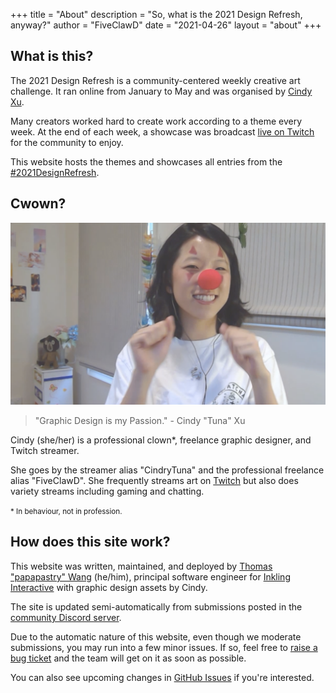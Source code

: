 +++
title = "About"
description = "So, what is the 2021 Design Refresh, anyway?"
author = "FiveClawD"
date = "2021-04-26"
layout = "about"
+++

## What is this?

The 2021 Design Refresh is a community-centered weekly creative art challenge. It ran online from January to May and was
organised by [Cindy Xu](#cwown).

Many creators worked hard to create work according to a theme every week. At the end of each week, a showcase was 
broadcast [live on Twitch][twitch-cindy] for the community to enjoy.

This website hosts the themes and showcases all entries from the [#2021DesignRefresh][twitter-hashtag].

## Cwown?

![](/img/clown.png)

> "Graphic Design is my Passion." - Cindy "Tuna" Xu

Cindy (she/her) is a professional clown\*, freelance graphic designer, and Twitch streamer.

She goes by the streamer alias "CindryTuna" and the professional freelance alias "FiveClawD". She frequently streams 
art on [Twitch][twitch-cindy] but also does variety streams including gaming and chatting.

<small>\* In behaviour, not in profession.</small>

## How does this site work?

This website was written, maintained, and deployed by [Thomas "papapastry" Wang][papa-link] (he/him), principal 
software engineer for [Inkling Interactive][inkling-link] with graphic design assets by Cindy.

The site is updated semi-automatically from submissions posted in the [community Discord server][discord-invite].

Due to the automatic nature of this website, even though we moderate submissions, you may run into a few minor issues.
If so, feel free to [raise a bug ticket][bug-report] and the team will get on it as soon as possible.

You can also see upcoming changes in [GitHub Issues][issues-list] if you're interested.

[bug-report]: https://github.com/teaminkling/web-refresh/issues/new?assignees=&labels=bug&template=problem-report.md
[issues-list]: https://github.com/teaminkling/web-refresh/issues
[twitter-hashtag]: https://twitter.com/search?q=%232021DesignRefresh&src=typeahead_click
[twitch-cindy]: https://twitch.tv/cindrytuna
[discord-invite]: https://discord.gg/TKN3UfGFhJ
[papa-link]: https://papapastry.io
[inkling-link]: https://github.com/teaminkling
